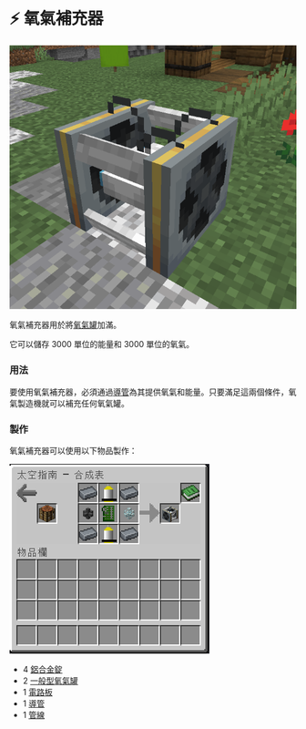 # ⚡ 氧氣補充器

![](<../.gitbook/assets/image (22).png>)

氧氣補充器用於將[氧氣罐](oxygen-tank.md)加滿。

它可以儲存 3000 單位的能量和 3000 單位的氧氣。

### 用法

要使用氧氣補充器，必須通過[導管](Conduit.md)為其提供氧氣和能量。只要滿足這兩個條件，氧氣製造機就可以補充任何氧氣罐。

### 製作

氧氣補充器可以使用以下物品製作：

![](<../.gitbook/assets/image (218) (1) (1).png>)



* 4 [鋁合金錠](aluminium-alloy-ingot.md)​
* 2 [一般型氧氣罐](oxygen-tank.md#yi-ban-xing-yang-qi-guan)
* 1 [電路板](Circuit-Board.md)
* 1 [導管](Conduit.md)
* 1 [管線](Pipe.md)
